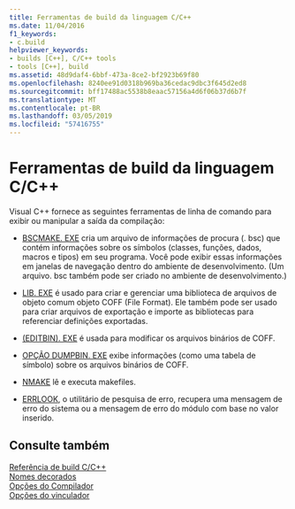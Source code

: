 ```yaml
---
title: Ferramentas de build da linguagem C/C++
ms.date: 11/04/2016
f1_keywords:
- c.build
helpviewer_keywords:
- builds [C++], C/C++ tools
- tools [C++], build
ms.assetid: 48d9daf4-6bbf-473a-8ce2-bf2923b69f80
ms.openlocfilehash: 8240ee91d0318b969ba36cedac9dbc3f645d2ed8
ms.sourcegitcommit: bff17488ac5538b8eaac57156a4d6f06b37d6b7f
ms.translationtype: MT
ms.contentlocale: pt-BR
ms.lasthandoff: 03/05/2019
ms.locfileid: "57416755"
---
```

# <a name="cc-build-tools"></a>Ferramentas de build da linguagem C/C++

Visual C++ fornece as seguintes ferramentas de linha de comando para exibir ou manipular a saída da compilação:

- [BSCMAKE. EXE](../../build/reference/bscmake-reference.md) cria um arquivo de informações de procura (. bsc) que contém informações sobre os símbolos (classes, funções, dados, macros e tipos) em seu programa. Você pode exibir essas informações em janelas de navegação dentro do ambiente de desenvolvimento. (Um arquivo. bsc também pode ser criado no ambiente de desenvolvimento.)

- [LIB. EXE](../../build/reference/lib-reference.md) é usado para criar e gerenciar uma biblioteca de arquivos de objeto comum objeto COFF (File Format). Ele também pode ser usado para criar arquivos de exportação e importe as bibliotecas para referenciar definições exportadas.

- [(EDITBIN). EXE](../../build/reference/editbin-reference.md) é usada para modificar os arquivos binários de COFF.

- [OPÇÃO DUMPBIN. EXE](../../build/reference/dumpbin-reference.md) exibe informações (como uma tabela de símbolo) sobre os arquivos binários de COFF.

- [NMAKE](../../build/nmake-reference.md) lê e executa makefiles.

- [ERRLOOK](../../build/reference/value-edit-control.md), o utilitário de pesquisa de erro, recupera uma mensagem de erro do sistema ou a mensagem de erro do módulo com base no valor inserido.

## <a name="see-also"></a>Consulte também

[Referência de build C/C++](../../build/reference/c-cpp-building-reference.md)<br/>
[Nomes decorados](../../build/reference/decorated-names.md)<br/>
[Opções do Compilador](../../build/reference/compiler-options.md)<br/>
[Opções do vinculador](../../build/reference/linker-options.md)
